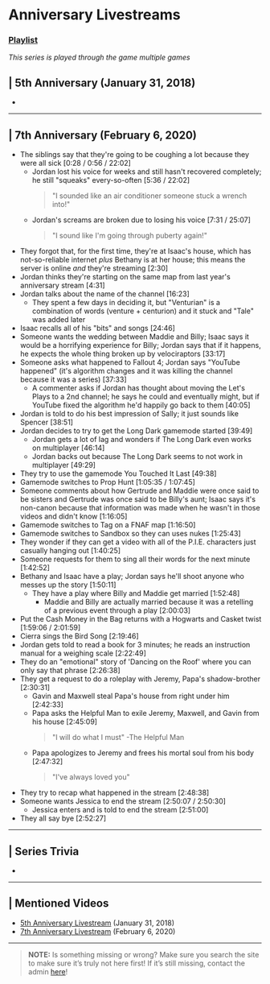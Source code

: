 # Anniversary Livestreams
### [Playlist](https://www.youtube.com/playlist?list=PLwljWXtmIKiSzbw3HuSRtnuR4-h_APaUT)
*This series is played through the game multiple games*

## | 5th Anniversary \(January 31, 2018)
- 

----

## | 7th Anniversary \(February 6, 2020)
- The siblings say that they're going to be coughing a lot because they were all sick \[0:28 / 0:56 / 22:02]
  - Jordan lost his voice for weeks and still hasn't recovered completely; he still "squeaks" every-so-often \[5:36 / 22:02]
    > "I sounded like an air conditioner someone stuck a wrench into!"
  - Jordan's screams are broken due to losing his voice \[7:31 / 25:07]
    > "I sound like I'm going through puberty again!"
- They forgot that, for the first time, they're at Isaac's house, which has not-so-reliable internet *plus* Bethany is at her house; this means the server is online *and* they're streaming \[2:30]
- Jordan thinks they're starting on the same map from last year's anniversary stream \[4:31]
- Jordan talks about the name of the channel \[16:23]
  - They spent a few days in deciding it, but "Venturian" is a combination of words \(venture + centurion) and it stuck and "Tale" was added later
- Isaac recalls all of his "bits" and songs \[24:46]
- Someone wants the wedding between Maddie and Billy; Isaac says it would be a horrifying experience for Billy; Jordan says that if it happens, he expects the whole thing broken up by velociraptors \[33:17]
- Someone asks what happened to Fallout 4; Jordan says "YouTube happened" \(it's algorithm changes and it was killing the channel because it was a series) \[37:33]
  - A commenter asks if Jordan has thought about moving the Let's Plays to a 2nd channel; he says he could and eventually might, but if YouTube fixed the algorithm he'd happily go back to them \[40:05]
- Jordan is told to do his best impression of Sally; it just sounds like Spencer \[38:51]
- Jordan decides to try to get the Long Dark gamemode started \[39:49]
  - Jordan gets a lot of lag and wonders if The Long Dark even works on multiplayer \[46:14]
  - Jordan backs out because The Long Dark seems to not work in multiplayer \[49:29]
- They try to use the gamemode You Touched It Last \[49:38]
- Gamemode switches to Prop Hunt \[1:05:35 / 1:07:45]
- Someone comments about how Gertrude and Maddie were once said to be sisters and Gertrude was once said to be Billy's aunt; Isaac says it's non-canon because that information was made when he wasn't in those videos and didn't know \[1:16:05]
- Gamemode switches to Tag on a FNAF map \[1:16:50]
- Gamemode switches to Sandbox so they can uses nukes \[1:25:43]
- They wonder if they can get a video with all of the P.I.E. characters just casually hanging out \[1:40:25]
- Someone requests for them to sing all their words for the next minute \[1:42:52]
- Bethany and Isaac have a play; Jordan says he'll shoot anyone who messes up the story \[1:50:11]
  - They have a play where Billy and Maddie get married \[1:52:48]
    - Maddie and Billy are actually married because it was a retelling of a previous event through a play \[2:00:03]
- Put the Cash Money in the Bag returns with a Hogwarts and Casket twist \[1:59:06 / 2:01:59]
- Cierra sings the Bird Song \[2:19:46]
- Jordan gets told to read a book for 3 minutes; he reads an instruction manual for a weighing scale \[2:22:49]
- They do an "emotional" story of 'Dancing on the Roof' where you can only say that phrase \[2:26:38]
- They get a request to do a roleplay with Jeremy, Papa's shadow-brother \[2:30:31]
  - Gavin and Maxwell steal Papa's house from right under him \[2:42:33]
  - Papa asks the Helpful Man to exile Jeremy, Maxwell, and Gavin from his house \[2:45:09]
    > "I will do what I must" -The Helpful Man
  - Papa apologizes to Jeremy and frees his mortal soul from his body \[2:47:32]
    > "I've always loved you"
- They try to recap what happened in the stream \[2:48:38]
- Someone wants Jessica to end the stream \[2:50:07 / 2:50:30]
  - Jessica enters and is told to end the stream \[2:51:00]
- They all say bye \[2:52:27]

----

## | Series Trivia
- 

----
 
## | Mentioned Videos
- [5th Anniversary Livestream](https://youtu.be/6AHnicY1Iq4) \(January 31, 2018)
- [7th Anniversary Livestream](https://youtu.be/GBFpW-t83Zs) \(February 6, 2020)
 
----
 
> **NOTE:** Is something missing or wrong? Make sure you search the site to make sure it’s truly not here first! If it’s still missing, contact the admin [here](../chapter_2.md)!